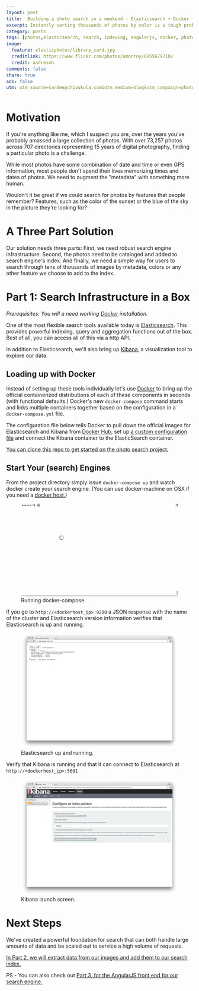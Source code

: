 ```yaml
---
layout: post
title:  Building a photo search in a weekend - Elasticsearch + Docker (Part 1)
excerpt: Instantly sorting thousands of photos by color is a tough problem. Elasticsearch, Docker, and AngularJS makes it easy.
category: posts
tags: [photos,elasticsearch, search, indexing, angularjs, docker, photo search]
image:
  feature: elasticphotos/library_card.jpg
  creditlink: https://www.flickr.com/photos/amonroy/6955679718/
  credit: andresmh
comments: false
share: true
ads: false
utm: utm_source=sandeepchivukula.com&utm_medium=blog&utm_campaign=photosearch
---
```


# Motivation

If you're anything like me, which I suspect you are, over the years you've probably amassed a large collection of photos. With over 73,257 photos across 707 directories representing 15 years of digital photography, finding a particular photo is a challenge.

While most photos have some combination of date and time or even GPS information, most people don't spend their lives memorizing times and dates of photos. We need to augment the "metadata" with something more human. 

Wouldn't it be great if we could search for photos by features that people remember? Features, such as the color of the sunset or the blue of the sky in the picture they're looking for?


# A Three Part Solution

Our solution needs three parts: First, we need robust search engine infrastructure. Second, the photos need to be cataloged and added to search engine's index. And finally, we need a simple way for users to search through tens of thousands of images by metadata, colors or any other feature we choose to add to the index.

# Part 1: Search Infrastructure in a Box

_Prerequisites: You will a need working [Docker](http://www.docker.com/?{{page.utm}}) installation._

One of the most flexible search tools available today is [Elasticsearch](https://www.elastic.co/products/elasticsearch/?{{page.utm}}). This provides powerful indexing, query and aggregation functions out of the box. Best of all, you can access all of this via a http API. 

In addition to Elasticsearch, we'll also bring up [Kibana](https://www.elastic.co/products/kibana/?{{page.utm}}), a visualization tool to explore our data.

## Loading up with Docker

Instead of setting up these tools individually let's use [Docker](http://www.docker.com/?{{page.utm}}) to bring up the official containerized distributions of each of these components in seconds (with functional defaults.) Docker's new `docker-compose` command starts and links multiple containers together based on the configuration in a  `docker-compose.yml` file.

The configuration file below tells Docker to pull down the official images for Elasticsearch and Kibana from [Docker Hub](http://www.dockerhub.com/?{{page.utm}}), set up [a custom configuration file](https://github.com/sandeep/photosearch/blob/master/data/elasticsearch.yml/?{{page.utm}}) and connect the Kibana container to the ElasticSearch container. 

<script src="https://gist.github.com/sandeep/cc714daace5fe848b461.js"></script>

[You can clone this repo to get started on the photo search project.](https://github.com/sandeep/photosearch/?{{page.utm}})

## Start Your (search) Engines 

From the project directory simply issue `docker-compose up` and watch docker create your search engine. (You can use docker-machine on OSX if you need a [docker host.](https://docs.docker.com/machine/install/?{{page.utm}}))

<figure>
  <img src="/images/elasticphotos/docker-compose.gif">
  <figcaption>Running docker-compose.</figcaption>
</figure>


If you go to `http://<dockerhost_ip>:9200` a JSON response with the name of the cluster and Elasticsearch version information verifies that Elasticsearch is up and running. 

<figure>
  <img src="/images/elasticphotos/ElasticsearchStart.png">
  <figcaption>Elasticsearch up and running.</figcaption>
</figure>


Verify that Kibana is running and that it can connect to Elasticsearch at `http://<dockerhost_ip>:5601` 

<figure>
  <img src="/images/elasticphotos/Kibana_Start.png">
  <figcaption>Kibana launch screen.</figcaption>
</figure>


# Next Steps

We've created a powerful foundation for search that can both handle large amounts of data and be scaled out to service a high volume of requests.

[In Part 2, we will extract data from our images and add them to our search index.](http:///blog.sandeepchivukula.com/posts/2016/03/07/photo-search-2/?{{page.utm}})

PS - You can also check out [Part 3, for the AngularJS front end for our search engine.](http:///blog.sandeepchivukula.com/posts/2016/03/07/photo-search-3/?{{page.utm}})
